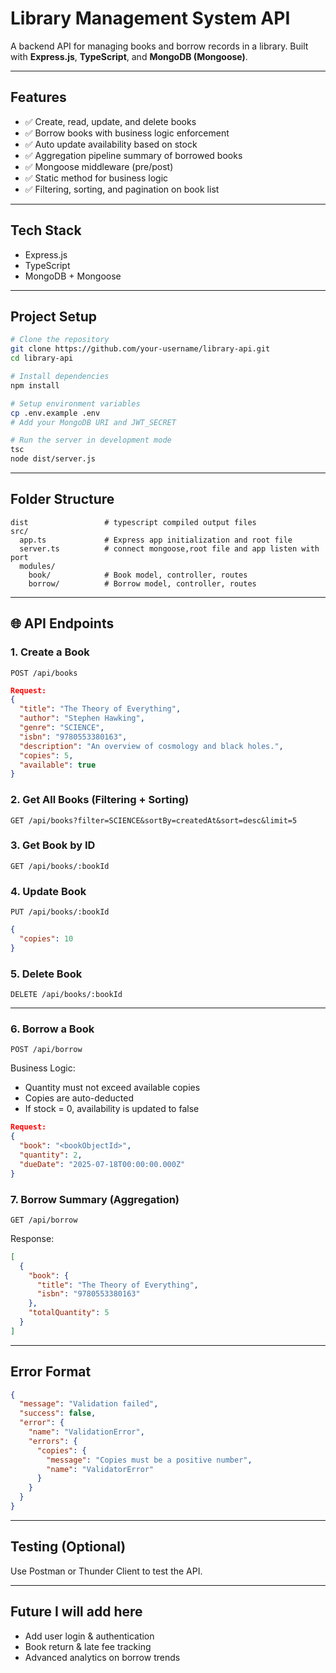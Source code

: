 # Library Management System API

A backend API for managing books and borrow records in a library. Built with **Express.js**, **TypeScript**, and **MongoDB (Mongoose)**.

---

##  Features

* ✅ Create, read, update, and delete books
* ✅ Borrow books with business logic enforcement
* ✅ Auto update availability based on stock
* ✅ Aggregation pipeline summary of borrowed books
* ✅ Mongoose middleware (pre/post)
* ✅ Static method for business logic
* ✅ Filtering, sorting, and pagination on book list

---

##  Tech Stack

* Express.js
* TypeScript
* MongoDB + Mongoose

---

##  Project Setup

```bash
# Clone the repository
git clone https://github.com/your-username/library-api.git
cd library-api

# Install dependencies
npm install

# Setup environment variables
cp .env.example .env
# Add your MongoDB URI and JWT_SECRET

# Run the server in development mode
tsc
node dist/server.js

```

---

##  Folder Structure

```
dist                 # typescript compiled output files 
src/
  app.ts             # Express app initialization and root file
  server.ts          # connect mongoose,root file and app listen with port
  modules/
    book/            # Book model, controller, routes
    borrow/          # Borrow model, controller, routes

```

---

## 🌐 API Endpoints

### 1. Create a Book

`POST /api/books`

```json
Request:
{
  "title": "The Theory of Everything",
  "author": "Stephen Hawking",
  "genre": "SCIENCE",
  "isbn": "9780553380163",
  "description": "An overview of cosmology and black holes.",
  "copies": 5,
  "available": true
}
```

### 2. Get All Books (Filtering + Sorting)

`GET /api/books?filter=SCIENCE&sortBy=createdAt&sort=desc&limit=5`

### 3. Get Book by ID

`GET /api/books/:bookId`

### 4. Update Book

`PUT /api/books/:bookId`

```json
{
  "copies": 10
}
```

### 5. Delete Book

`DELETE /api/books/:bookId`

---

### 6. Borrow a Book

`POST /api/borrow`

Business Logic:

* Quantity must not exceed available copies
* Copies are auto-deducted
* If stock = 0, availability is updated to false

```json
Request:
{
  "book": "<bookObjectId>",
  "quantity": 2,
  "dueDate": "2025-07-18T00:00:00.000Z"
}
```

### 7. Borrow Summary (Aggregation)

`GET /api/borrow`

Response:

```json
[
  {
    "book": {
      "title": "The Theory of Everything",
      "isbn": "9780553380163"
    },
    "totalQuantity": 5
  }
]
```

---

##  Error Format

```json
{
  "message": "Validation failed",
  "success": false,
  "error": {
    "name": "ValidationError",
    "errors": {
      "copies": {
        "message": "Copies must be a positive number",
        "name": "ValidatorError"
      }
    }
  }
}
```

---

##  Testing (Optional)

Use Postman or Thunder Client to test the API.

---

##  Future I will add here

* Add user login & authentication
* Book return & late fee tracking
* Advanced analytics on borrow trends




